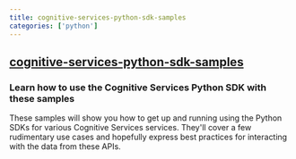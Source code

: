 ```yaml
---
title: cognitive-services-python-sdk-samples
categories: ['python']
---
```

## [cognitive-services-python-sdk-samples](https://github.com/Azure-Samples/cognitive-services-python-sdk-samples)

### Learn how to use the Cognitive Services Python SDK with these samples


These samples will show you how to get up and running using the Python SDKs for various Cognitive Services services. They'll cover a few rudimentary use cases and hopefully express best practices for interacting with the data from these APIs.

